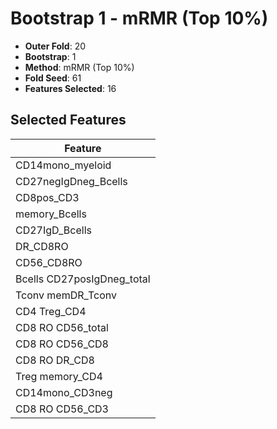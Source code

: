 # Bootstrap 1 - mRMR (Top 10%)

- **Outer Fold**: 20
- **Bootstrap**: 1
- **Method**: mRMR (Top 10%)
- **Fold Seed**: 61
- **Features Selected**: 16

## Selected Features

| Feature |
|---------|
| CD14mono_myeloid |
| CD27negIgDneg_Bcells |
| CD8pos_CD3 |
| memory_Bcells |
| CD27IgD_Bcells |
| DR_CD8RO |
| CD56_CD8RO |
| Bcells CD27posIgDneg_total |
| Tconv memDR_Tconv |
| CD4 Treg_CD4 |
| CD8 RO CD56_total |
| CD8 RO CD56_CD8 |
| CD8 RO DR_CD8 |
| Treg memory_CD4 |
| CD14mono_CD3neg |
| CD8 RO CD56_CD3 |
